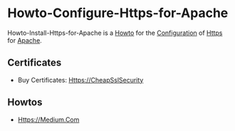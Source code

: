 # Howto-Configure-Https-for-Apache

Howto-Install-Https-for-Apache is a [Howto](700022.md) for the [Configuration](9000011.md) of [Https](9200005.md) for [Apache](2000267.md).

## Certificates

- Buy Certificates: [Https://CheapSslSecurity](https://cheapsslsecurity.com)

## Howtos

- [Https://Medium.Com](https://medium.com/@nishantasthana/how-to-configure-https-on-apache-aws-ec2-5e483c1c1f15)
